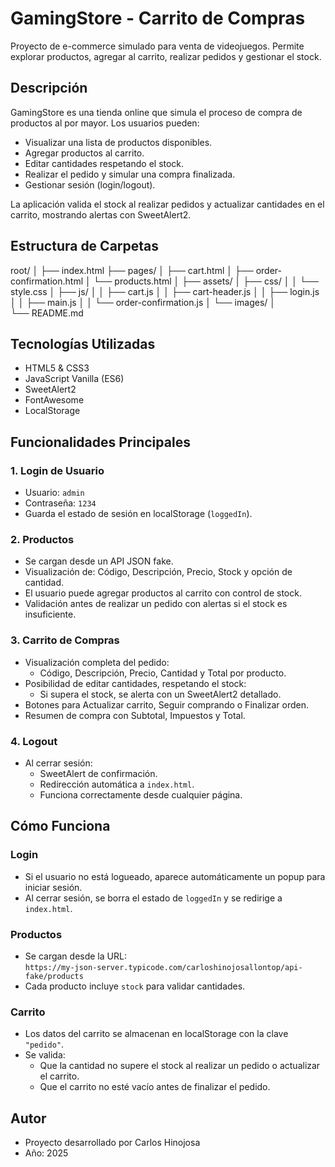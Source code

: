 # GamingStore - Carrito de Compras

Proyecto de e-commerce simulado para venta de videojuegos. Permite explorar productos, agregar al carrito, realizar pedidos y gestionar el stock.

## Descripción

GamingStore es una tienda online que simula el proceso de compra de productos al por mayor. Los usuarios pueden:

- Visualizar una lista de productos disponibles.
- Agregar productos al carrito.
- Editar cantidades respetando el stock.
- Realizar el pedido y simular una compra finalizada.
- Gestionar sesión (login/logout).

La aplicación valida el stock al realizar pedidos y actualizar cantidades en el carrito, mostrando alertas con SweetAlert2.

## Estructura de Carpetas

root/
│
├── index.html
├── pages/
│   ├── cart.html
│   ├── order-confirmation.html
│   └── products.html
│
├── assets/
│   ├── css/
│   │   └── style.css
│   ├── js/
│   │   ├── cart.js
│   │   ├── cart-header.js
│   │   ├── login.js
│   │   ├── main.js
│   │   └── order-confirmation.js
│   └── images/
│       
└── README.md

## Tecnologías Utilizadas

- HTML5 & CSS3
- JavaScript Vanilla (ES6)
- SweetAlert2
- FontAwesome
- LocalStorage 

## Funcionalidades Principales

### 1. Login de Usuario

- Usuario: `admin`
- Contraseña: `1234`
- Guarda el estado de sesión en localStorage (`loggedIn`).

### 2. Productos

- Se cargan desde un API JSON fake.
- Visualización de: Código, Descripción, Precio, Stock y opción de cantidad.
- El usuario puede agregar productos al carrito con control de stock.
- Validación antes de realizar un pedido con alertas si el stock es insuficiente.

### 3. Carrito de Compras

- Visualización completa del pedido:
  - Código, Descripción, Precio, Cantidad y Total por producto.
- Posibilidad de editar cantidades, respetando el stock:
  - Si supera el stock, se alerta con un SweetAlert2 detallado.
- Botones para Actualizar carrito, Seguir comprando o Finalizar orden.
- Resumen de compra con Subtotal, Impuestos y Total.

### 4. Logout

- Al cerrar sesión:
  - SweetAlert de confirmación.
  - Redirección automática a `index.html`.
  - Funciona correctamente desde cualquier página.

## Cómo Funciona

### Login

- Si el usuario no está logueado, aparece automáticamente un popup para iniciar sesión.
- Al cerrar sesión, se borra el estado de `loggedIn` y se redirige a `index.html`.

### Productos

- Se cargan desde la URL:  
  `https://my-json-server.typicode.com/carloshinojosallontop/api-fake/products`
- Cada producto incluye `stock` para validar cantidades.

### Carrito

- Los datos del carrito se almacenan en localStorage con la clave `"pedido"`.
- Se valida:
  - Que la cantidad no supere el stock al realizar un pedido o actualizar el carrito.
  - Que el carrito no esté vacío antes de finalizar el pedido.

## Autor

- Proyecto desarrollado por  Carlos Hinojosa 
- Año: 2025